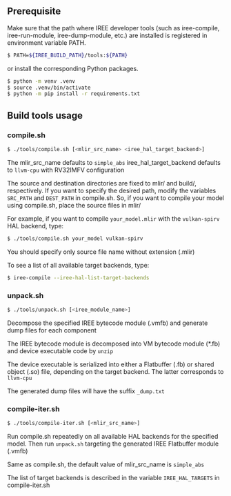 ## Prerequisite
Make sure that the path where IREE developer tools (such as iree-compile, iree-run-module, iree-dump-module, etc.) are installed is registered in environment variable PATH.

```bash
$ PATH=${IREE_BUILD_PATH}/tools:${PATH}
```

or install the corresponding Python packages.

```bash
$ python -m venv .venv
$ source .venv/bin/activate
$ python -m pip install -r requirements.txt
```


## Build tools usage
### compile.sh
```bash
$ ./tools/compile.sh [<mlir_src_name> <iree_hal_target_backend>]
```

The mlir_src_name defaults to `simple_abs`
iree_hal_target_backend defaults to `llvm-cpu` with RV32IMFV configuration

The source and destination directories are fixed to mlir/ and build/, respectively. If you want to specify the desired path, modify the variables `SRC_PATH` and `DEST_PATH` in compile.sh. So, if you want to compile your model using compile.sh, place the source files in mlir/

For example, if you want to compile `your_model.mlir` with the `vulkan-spirv` HAL backend, type:
```bash
$ ./tools/compile.sh your_model vulkan-spirv
```
You should specify only source file name without extension (.mlir)

To see a list of all available target backends, type:
```bash
$ iree-compile --iree-hal-list-target-backends
```


### unpack.sh
```bash
$ ./tools/unpack.sh [<iree_module_name>]
```

Decompose the specified IREE bytecode module (.vmfb) and generate dump files for each component

The IREE bytecode module is decomposed into VM bytecode module (*.fb) and device executable code by `unzip`

The device executable is serialized into either a Flatbuffer (.fb) or shared object (.so) file, depending on the target backend. The latter corresponds to `llvm-cpu`

The generated dump files will have the suffix `_dump.txt`


### compile-iter.sh
```bash
$ ./tools/compile-iter.sh [<mlir_src_name>]
```

Run compile.sh repeatedly on all available HAL backends for the specified model. Then run `unpack.sh` targeting the generated IREE Flatbuffer module (.vmfb)

Same as compile.sh, the default value of mlir_src_name is `simple_abs`

The list of target backends is described in the variable `IREE_HAL_TARGETS` in compile-iter.sh
